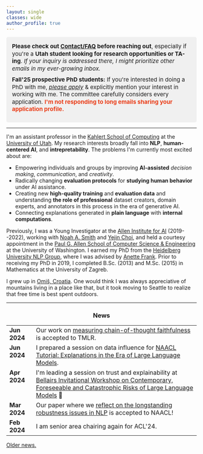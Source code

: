 ```yaml
---
layout: single
classes: wide
author_profile: true
---
```


<div style="background-color: #f0f0f0; padding: 15px; border-radius: 5px; font-size: 15px; line-height: 1.3;">
  <div style="margin-bottom: 10px;">
    <strong>Please check out <a href="https://www.anamarasovic.com/contact/">Contact/FAQ</a> before reaching out</strong>, especially if you're a <strong>Utah student looking for research opportunities or TA-ing</strong>. 
    <em>If your inquiry is addressed there, I might prioritize other emails in my ever-growing inbox.</em>
  </div>
  <div style="margin-bottom: 10px;">
    <strong>Fall'25 prospective PhD students:</strong> If you're interested in doing a PhD with me, <a href="https://www.cs.utah.edu/graduate/admissions/"><em>please apply</em></a>  & explicitly mention your interest in working with me. The committee carefully considers every application. <span style="color:#EA3C17;"><strong>I'm not responding to long emails sharing your application profile.</strong></span>
  </div>
</div>


---

I'm an assistant professor in the [Kahlert School of Computing](https://www.cs.utah.edu/) at the [University of Utah](https://www.utah.edu/). My research interests  broadly fall into **NLP**, **human-centered AI**, and **intrepretability**. The problems I'm currently most excited about are: 

* Empowering individuals and groups by improving **AI-assisted** _decision making_, _communication_, and _creativity_.             
* Radically changing **evaluation protocols** for **studying human behavior** under AI assistance.                  
* Creating new **high-quality training** and **evaluation data** and understanding **the role of professional** dataset creators, domain experts, and annotators in this process in the era of generative AI.    
* Connecting explanations generated in **plain language** with **internal computations**.                    

Previously, I was a Young Investigator at the [Allen Institute for AI](https://allenai.org/) (2019--2022), working with [Noah A. Smith](https://nasmith.github.io/) and [Yejin Choi](https://homes.cs.washington.edu/~yejin/), and held a courtesy appointment in the [Paul G. Allen School of Computer Science & Engineering](https://www.cs.washington.edu/) at the University of Washington. I earned my PhD from the [Heidelberg University NLP Group](https://www.cl.uni-heidelberg.de/nlpgroup/), where I was advised by [Anette Frank](https://www.cl.uni-heidelberg.de/~frank/). Prior to receiving my PhD in 2019, I completed B.Sc. (2013) and M.Sc. (2015) in Mathematics at the University of Zagreb. 


I grew up in [Omiš, Croatia](https://youtu.be/Cnrjm-Le_vw). One would think I was always appreciative of mountains living in a place like that, but it took moving to Seattle to realize that free time is best spent outdoors.


---

<style type="text/css">
      table, tr, td {
        border: 0px;
    }

</style>

<h3 align="center">News</h3>

<table class='news-table'>
    <col width="14%">
    <col width="100%">
        <tr>
        <td valign="top"><strong>Jun 2024</strong></td>
        <td>Our work on <a href="https://arxiv.org/abs/2402.14897">measuring chain-of-thought faithfulness</a> is accepted to TMLR.</td>
       </tr>
        <tr>
        <td valign="top"><strong>Jun 2024</strong></td>
        <td>I prepared a session on data influence for <a href="https://explanation-llm.github.io/">NAACL Tutorial: Explanations in the Era of Large Language Models</a>.</td>
       </tr>
        <tr>
        <td valign="top"><strong>Apr 2024</strong></td>
        <td>
        I'm leading a session on trust and explainability at <a href="https://mcgill-nlp.github.io/barbados-workshop-2024/">Bellairs Invitational Workshop on Contemporary, Foreseeable and Catastrophic Risks of Large Language Models</a> 🌴
        </td>
        </tr>
        <tr>
        <td valign="top"><strong>Mar 2024</strong></td>
        <td>Our paper where we <a href="https://arxiv.org/abs/2311.09694">reflect on the longstanding robustness issues in NLP</a> is accepted to NAACL!
        </td>
        </tr>
        <tr>
        <td valign="top"><strong>Feb 2024</strong></td>
        <td>I am senior area chairing again for ACL'24.</td>
       </tr>
</table>



[Older news.](old_news.md)